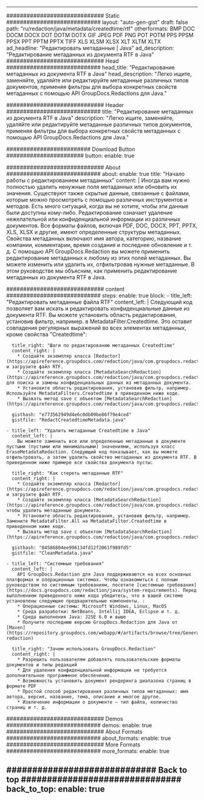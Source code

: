 
---
############################# Static ############################
layout: "auto-gen-gist" 
draft: false
path: "ru/redaction/java/metadata/createdtime/rtf"
otherformats: BMP DOC DOCM DOCX DOT DOTM DOTX GIF JPEG PDF PNG POT POTM PPS PPSM PPSX PPT PPTM PPTX TIFF XLS XLSM XLSX XLT XLTM XLTX  
ad_headline: "Редактировать метаданные | Java"
ad_description: "Редактирование метаданных из документа RTF в Java"
############################# Head ############################
head_title: "Редактирование метаданных из документа RTF в Java"
head_description: "Легко ищите, заменяйте, удаляйте или редактируйте метаданные различных типов документов, применяя фильтры для выбора конкретных свойств метаданных с помощью API GroupDocs.Redactions для Java."

############################# Header ############################
title: "Редактирование метаданных из документа RTF в Java"
description: "Легко ищите, заменяйте, удаляйте или редактируйте метаданные различных типов документов, применяя фильтры для выбора конкретных свойств метаданных с помощью API GroupDocs.Redactions для Java."

######################### Download Button #######################
button:
    enable: true

############################# About ############################
about:
    enable: true
    title: "Начало работы с редактированием метаданных"
    content: |
        Иногда вам нужно полностью удалить ненужные поля метаданных или обновить их значения. Существуют также скрытые данные, связанные с файлами, которые можно просмотреть с помощью различных инструментов и методов. Есть много ситуаций, когда вы не хотите, чтобы эти данные были доступны кому-либо. Редактирование означает удаление нежелательной или конфиденциальной информации из различных документов. Все форматы файлов, включая PDF, DOC, DOCX, PPT, PPTX, XLS, XLSX и другие, имеют определенные структуры метаданных. Свойства метаданных включают имя автора, категорию, название компании, комментарии, время создания и последнее обновление и т. д. С помощью API GroupDocs.Redaction вы можете применить редактирование метаданных к любому из этих полей метаданных. Вы можете изменить или удалить их, отфильтровав нужные метаданные. В этом руководстве мы объясним, как применить редактирование метаданных из документа RTF в Java.

############################# content ############################
steps:
    enable: true
    block:
    - title_left: "Редактировать метаданные файла RTF"
      content_left: |
        Следующий код позволяет вам искать и редактировать конфиденциальные данные из документа RTF. Вы можете установить область редактирования, установив фильтр, например. в MetadataFilter.Createdtime. Это оставит совпадения регулярных выражений во всех элементах метаданных, кроме свойства "Createdtime": 

      title_right: "Шаги по редактированию метаданных Createdtime"
      content_right: |
        * Создайте экземпляр класса [Redactor](https://apireference.groupdocs.com/redaction/java/com.groupdocs.redaction/Redactor) и загрузите файл RTF.
        * Создайте экземпляр класса [MetadataSearchRedaction](https://apireference.groupdocs.com/redaction/java/com.groupdocs.redaction.redactions/MetadataSearchRedaction) для поиска и замены конфиденциальных данных из метаданных документа.
        * Установите область редактирования, установив фильтр, например. Используйте MetadataFilters.Createdtime в приведенном ниже коде.
        * Вызвать метод save с объектом [MetadataSearchRedaction](https://apireference.groupdocs.com/redaction/java/com.groupdocs.redaction.redactions/MetadataSearchRedaction) 

      gisthash: "e773562949d4e6c0db09be86f79e4ced"
      gistfile: "RedactCreatedtimeMetadata.java"
      
    - title_left: "Удалить метаданные Createdtime в Java"
      content_left: |
        Вы можете заменить все или определенные метаданные в документе пустыми (пустыми или минимальными) значениями, используя класс EraseMetadataRedaction. Следующий код показывает, как вы можете отфильтровать, а затем удалить свойство метаданных из документа RTF. В приведенном ниже примере все свойства документа пусты: 
        
      title_right: "Как стереть метаданные RTF"
      content_right: |
        * Создайте экземпляр класса [Redactor](https://apireference.groupdocs.com/redaction/java/com.groupdocs.redaction/Redactor) и загрузите файл RTF.
        * Создайте экземпляр класса [MetadataSearchRedaction](https://apireference.groupdocs.com/redaction/java/com.groupdocs.redaction.redactions/MetadataSearchRedaction), чтобы удалить метаданные документа.
        * Установите область редактирования, установив фильтр, например. Замените MetadataFilter.All на MetadataFilter.Createdtime в приведенном ниже коде.
        * Вызвать метод save с объектом [MetadataSearchRedaction](https://apireference.groupdocs.com/redaction/java/com.groupdocs.redaction.redactions/MetadataSearchRedaction) 
        
      gisthash: "84586804ee996134fd12f2061f989fd5"
      gistfile: "CleanMetadata.java"

    - title_left: "Системные требования"
      content_left: |
        API GroupDocs.Redaction для Java поддерживаются на всех основных платформах и операционных системах. Чтобы ознакомиться с полным руководством по системным требованиям, посетите [системные требования](https://docs.groupdocs.com/redaction/java/system-requirements). Перед выполнением приведенного ниже кода убедитесь, что в вашей системе установлены следующие предварительные компоненты. :
        * Операционные системы: Microsoft Windows, Linux, MacOS
        * Среда разработки: NetBeans, Intellij IDEA, Eclipse и т. д.
        * Среда выполнения Java: J2SE 6.0 и выше
        * Получите последнюю версию GroupDocs.Redaction для Java от [Maven](https://repository.groupdocs.com/webapp/#/artifacts/browse/tree/General/repo/com/groupdocs/groupdocs-redaction)
        
      title_right: "Зачем использовать GroupDocs.Redaction"
      content_right: |
        * Разрешить пользователям добавлять пользовательские форматы документов и типы редакций
        * Для удаления конфиденциальной информации не требуется дополнительное программное обеспечение.
        * Возможность установить документ рендеринга диапазона страниц в формате PDF
        * Простой способ редактирования различных типов метаданных: имя автора, версия, название, тема, описание и многое другое.
        * Извлечение информации о документе — тип файла, количество страниц и т. д.
        

############################# Demos ############################
demos:
    enable: true
############################# About Formats ############################
about_formats:
    enable: true
############################# More Formats ############################
more_formats:
    enable: true

############################# Back to top ###############################
back_to_top:
    enable: true
---